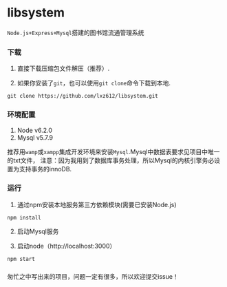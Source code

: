 # libsystem
`Node.js+Express+Mysql`搭建的图书馆流通管理系统

### 下载
1. 直接下载压缩包文件解压（推荐）.

2. 如果你安装了`git`，也可以使用`git clone`命令下载到本地.
 ```
 git clone https://github.com/lxz612/libsystem.git
 ```

### 环境配置
1. Node v6.2.0
2. Mysql v5.7.9

 推荐用`wamp`或`xampp`集成开发环境来安装`Mysql`.Mysql中数据表要求见项目中唯一的txt文件，
 注意：因为我用到了数据库事务处理，所以Mysql的内核引擎务必设置为支持事务的innoDB.

### 运行

1. 通过npm安装本地服务第三方依赖模块(需要已安装Node.js)
 ```
 npm install
 ```

2. 启动Mysql服务

3. 启动node（http://localhost:3000）
 ```
 npm start
 ```

### 

匆忙之中写出来的项目，问题一定有很多，所以欢迎提交issue！
